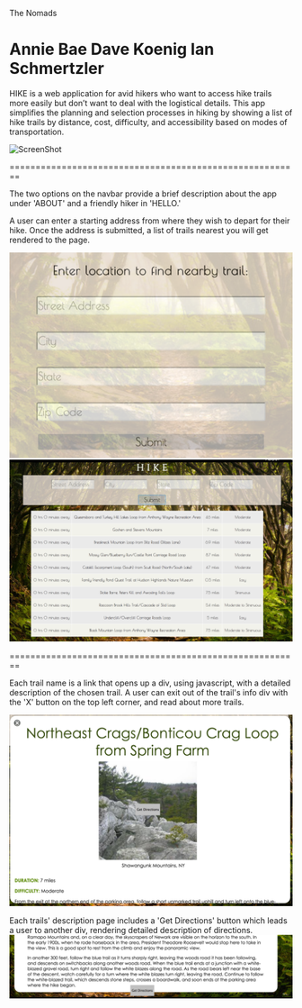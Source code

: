 The Nomads

Annie Bae
Dave Koenig
Ian Schmertzler
========================================================

HIKE is a web application for avid hikers who want to access hike trails more easily but don’t want to deal with the logistical details. This app simplifies the planning and selection processes in hiking by showing a list of hike trails by distance, cost, difficulty, and accessibility based on modes of transportation.

![ScreenShot](app/assets/images/hike1.jpg)

========================================================

The two options on the navbar provide a brief description about the app under 'ABOUT' and a friendly hiker in 'HELLO.'

A user can enter a starting address from where they wish to depart for their hike. Once the address is submitted, a list of trails nearest you will get rendered to the page.

![ScreenShot](app/assets/images/hike2.jpg)
![ScreenShot](app/assets/images/hike3.jpg)

========================================================

Each trail name is a link that opens up a div, using javascript, with a detailed description of the chosen trail. A user can exit out of the trail's info div with the 'X' button on the top left corner, and read about more trails.

![ScreenShot](app/assets/images/hike4.jpg)

Each trails' description page includes a 'Get Directions' button which leads a user to another div, rendering detailed description of directions.
![ScreenShot](app/assets/images/hike5.jpg)